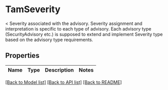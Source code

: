 # TamSeverity

< Severity associated with the advisory. Severity assignment and interpretation is specific to each type of advisory. Each advisory type (SecurityAdvisory etc.) is supposed to extend and implement Severity type based on the advisory type requirements. 
## Properties
Name | Type | Description | Notes
------------ | ------------- | ------------- | -------------

[[Back to Model list]](../README.md#documentation-for-models) [[Back to API list]](../README.md#documentation-for-api-endpoints) [[Back to README]](../README.md)


